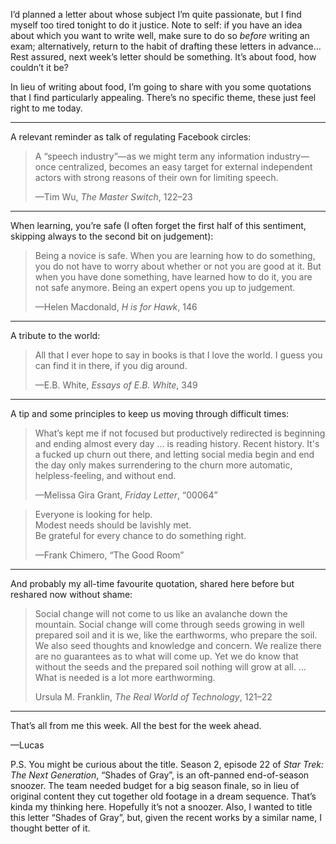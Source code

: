 I’d planned a letter about whose subject I’m quite passionate, but I find myself too tired tonight to do it justice. Note to self: if you have an idea about which you want to write well, make sure to do so *before* writing an exam; alternatively, return to the habit of drafting these letters in advance… Rest assured, next week’s letter should be something. It’s about food, how couldn’t it be?

In lieu of writing about food, I’m going to share with you some quotations that I find particularly appealing. There’s no specific theme, these just feel right to me today.

***

A relevant reminder as talk of regulating Facebook circles:

> A “speech industry”—as we might term any information industry—once centralized, becomes an easy target for external independent actors with strong reasons of their own for limiting speech.
> 
> —Tim Wu, *The Master Switch*, 122–23

***

When learning, you’re safe (I often forget the first half of this sentiment, skipping always to the second bit on judgement):

> Being a novice is safe. When you are learning how to do something, you do not have to worry about whether or not you are good at it. But when you have done something, have learned how to do it, you are not safe anymore. Being an expert opens you up to judgement.
> 
> —Helen Macdonald, *H is for Hawk*, 146

***

A tribute to the world:

> All that I ever hope to say in books is that I love the world. I guess you can find it in there, if you dig around.
> 
> —E.B. White, *Essays of E.B. White*, 349

***

A tip and some principles to keep us moving through difficult times:

> What’s kept me if not focused but productively redirected is beginning and ending almost every day … is reading history. Recent history. It's a fucked up churn out there, and letting social media begin and end the day only makes surrendering to the churn more automatic, helpless-feeling, and without end.
> 
> —Melissa Gira Grant, *Friday Letter*, “00064”

> Everyone is looking for help.  
> Modest needs should be lavishly met.  
> Be grateful for every chance to do something right.
> 
> —Frank Chimero, “The Good Room”

***

And probably my all-time favourite quotation, shared here before but reshared now without shame:

> Social change will not come to us like an avalanche down the mountain. Social change will come through seeds growing in well prepared soil and it is we, like the earthworms, who prepare the soil. We also seed thoughts and knowledge and concern. We realize there are no guarantees as to what will come up. Yet we do know that without the seeds and the prepared soil nothing will grow at all. … What is needed is a lot more earthworming.
> 
> Ursula M. Franklin, *The Real World of Technology*, 121–22

***

That’s all from me this week. All the best for the week ahead.

—Lucas

P.S. You might be curious about the title. Season 2, episode 22 of *Star Trek: The Next Generation*, “Shades of Gray”, is an oft-panned end-of-season snoozer. The team needed budget for a big season finale, so in lieu of original content they cut together old footage in a dream sequence. That’s kinda my thinking here. Hopefully it’s not a snoozer. Also, I wanted to title this letter “Shades of Gray”, but, given the recent works by a similar name, I thought better of it.
